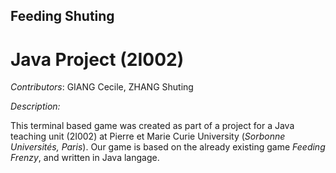 ## Feeding Shuting
# Java Project (2I002)


_*Contributors*_: GIANG Cecile, ZHANG Shuting


_Description:_

This terminal based game was created as part of a project for a Java teaching unit (2I002) at Pierre et Marie Curie University (_Sorbonne Universités, Paris_).
Our game is based on the already existing game *Feeding Frenzy*, and written in Java langage.
